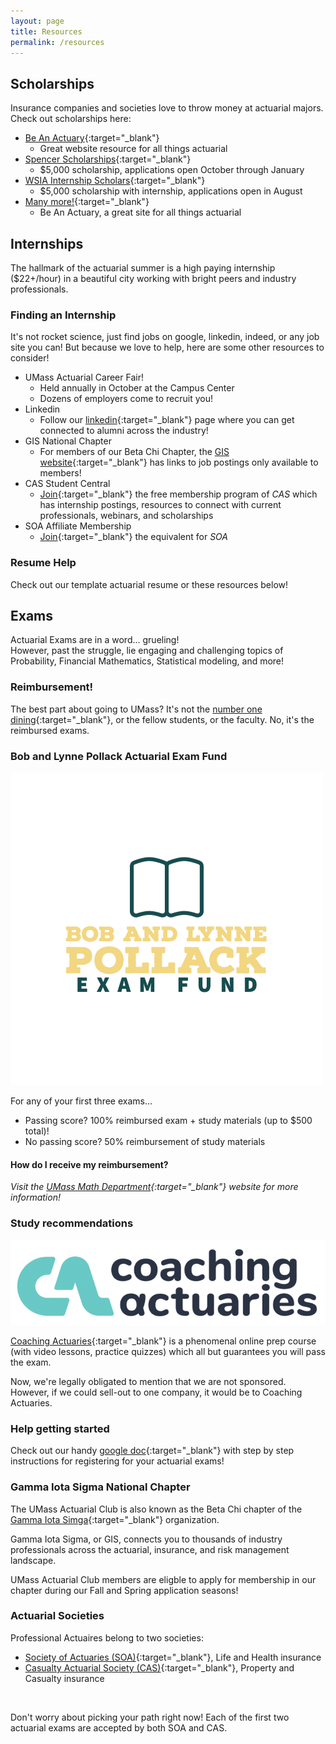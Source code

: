 ```yaml
---
layout: page
title: Resources
permalink: /resources
---
```

<!-- TODO make nice scholarship timeline -->
## Scholarships
Insurance companies and societies love to throw money at actuarial majors.
Check out scholarships here:
<!-- TODO change to acutarial foundation -->
- [Be An Actuary](https://www.beanactuary.org/college-study/scholarships/){:target="_blank"}
    - Great website resource for all things actuarial
- [Spencer Scholarships](https://www.spencered.org/scholarships){:target="_blank"}
    - $5,000 scholarship, applications open October through January
- [WSIA Internship Scholars](https://www.wsia.org/wcm/Talent_Development__and___U40/Internship_Program/wcm/Internship___U40/Internships/WSIA_Internships.aspx){:target="_blank"}
    - $5,000 scholarship with internship, applications open in August
- [Many more!](https://www.beanactuary.org/college-study/scholarships/){:target="_blank"}
    - Be An Actuary, a great site for all things actuarial

## Internships
The hallmark of the actuarial summer is a high paying internship ($22+/hour) in a beautiful city working with bright peers and industry professionals.

<!-- Add internship  -->
### Finding an Internship
It's not rocket science, just find jobs on google, linkedin, indeed, or any job site you can!  But because we love to help, here are some other resources to consider!
- UMass Actuarial Career Fair!
    - Held annually in October at the Campus Center
    - Dozens of employers come to recruit you!
- Linkedin
    - Follow our [linkedin](https://www.linkedin.com/company/umass-gis-beta-chi/about/?viewAsMember=true){:target="_blank"} page where you can get connected to alumni across the industry!
- GIS National Chapter
    - For members of our Beta Chi Chapter, the [GIS website](https://careercenter.gammaiotasigma.org/jobs?keywords=internship){:target="_blank"} has links to job postings only available to members!
- CAS Student Central
    - [Join](https://www.casstudentcentral.org/classroom-to-credentials/about-cas-student-central/){:target="_blank"} the free membership program of *CAS* which has internship postings, resources to connect with current professionals, webinars, and scholarships
- SOA Affiliate Membership
    - [Join](https://www.soa.org/future-actuaries/affiliate-membership/){:target="_blank"} the equivalent for *SOA*

### Resume Help
<!-- TODO add template resume, link Etched Actuary -->
Check out our template actuarial resume or these resources below!

## Exams
Actuarial Exams are in a word... grueling!<br> However, past the struggle, lie engaging and challenging topics of Probability, Financial Mathematics, Statistical modeling, and more!

### Reimbursement!
The best part about going to UMass?  It's not the [number one dining](https://www.umass.edu/news/article/umass-amherst-ranked-no-1-best-campus-food-sixth-year){:target="_blank"}, or the fellow students, or the faculty.  No, it's the reimbursed exams.

### Bob and Lynne Pollack Actuarial Exam Fund <br>
![Actuarial Exam Fund!](/assets/img/BobLynnePollackLogo.png)
<!-- add image here for exam fund! -->
For any of your first three exams...
- Passing score? 100% reimbursed exam + study materials (up to $500 total)!
- No passing score? 50% reimbursement of study materials

#### How do I receive my reimbursement?
*Visit the [UMass Math Department](https://www.umass.edu/mathematics-statistics/undergraduate/actuarial-science#Exam%20Fund){:target="_blank"} website for more information!*

### Study recommendations
<!-- TODO include logo above-->
![Coaching Actuaries Logo](/assets/img/CAsLogo.png)

<!-- <img src="/../assets/img/CAsLogo.png" alt="Coaching Actuaries Logo"/><br> -->

[Coaching Actuaries](https://www.coachingactuaries.com/){:target="_blank"} is a phenomenal online prep course (with video lessons, practice quizzes) which all but guarantees you will pass the exam.

Now, we're legally obligated to mention that we are not sponsored.  However, if we could sell-out to one company, it would be to Coaching Actuaries.

<!-- TODO Update Google Doc to more general exam help -->
### Help getting started
Check out our handy [google doc](https://docs.google.com/document/d/1EApZiSwlVIs4XAN_rNUJLItER-W4LU79aF6nvxgW7JY/edit?usp=sharing){:target="_blank"} with step by step instructions for registering for your actuarial exams!

### Gamma Iota Sigma National Chapter
<!-- TODO include image of GIS here -->
The UMass Actuarial Club is also known as the Beta Chi chapter of the [Gamma Iota Simga](https://www.gammaiotasigma.org/){:target="_blank"} organization.

Gamma Iota Sigma, or GIS, connects you to thousands of industry professionals across the actuarial, insurance, and risk management landscape.

UMass Actuarial Club members are eligble to apply for membership in our chapter during our Fall and Spring application seasons!

### Actuarial Societies
Professional Actuaires belong to two societies:
- [Society of Actuaries (SOA)](https://www.soa.org/member/){:target="_blank"}, Life and Health insurance
- [Casualty Actuarial Society (CAS)](https://www.casact.org/){:target="_blank"}, Property and Casualty insurance
<br> 

Don't worry about picking your path right now!  Each of the first two actuarial exams are accepted by both SOA and CAS.